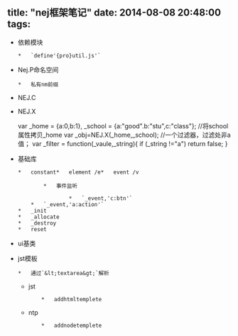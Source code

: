 title: "nej框架笔记"
date: 2014-08-08 20:48:00
tags:
---

*   依赖模块

        *   `define'{pro}util.js'`
*   Nej.P命名空间

        *   私有nm前缀
*   NEJ.C
*   NEJ.X

    var _home = {a:0,b:1},
        _school = {a:"good".b:"stu",c:"class"};
        //将school属性拷贝_home
        var _obj=NEJ.X(_home,_school);
        //一个过滤器，过滤处非a值；
        var _filter = function(_vaule,_string){
            if (_string !="a")
            return false;
        }

*   基础库

        *   constant*   element /e*   event /v

                *   事件监听

                        *   `_event,'c:btn'`
            *   `_event,'a:action'`
        *   _init
        *   _allocate
        *   _destroy
        *   reset
*   ui基类
*   jst模板

        *   通过`&lt;textarea&gt;`解析
    *   jst

                *   addhtmltemplete
    *   ntp

                *   addnodetemplete